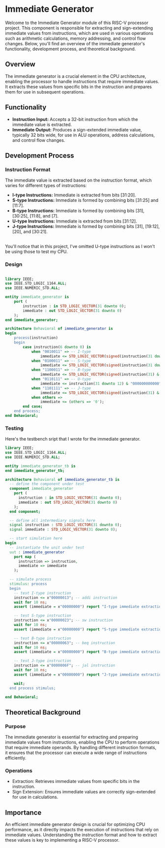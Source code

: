 # Immediate Generator

Welcome to the Immediate Generator module of this RISC-V processor project. This component is responsible for extracting and sign-extending immediate values from instructions, which are used in various operations such as arithmetic calculations, memory addressing, and control flow changes. Below, you'll find an overview of the immediate generator's functionality, development process, and theoretical background.

## Overview
The immediate generator is a crucial element in the CPU architecture, enabling the processor to handle instructions that require immediate values. It extracts these values from specific bits in the instruction and prepares them for use in subsequent operations.

## Functionality
- **Instruction Input:** Accepts a 32-bit instruction from which the immediate value is extracted.
- **Immediate Output:** Produces a sign-extended immediate value, typically 32 bits wide, for use in ALU operations, address calculations, and control flow changes.

## Development Process

### Instruction Format
The immediate value is extracted based on the instruction format, which varies for different types of instructions:

- **I-type Instructions:** Immediate is extracted from bits [31:20].
- **S-type Instructions:** Immediate is formed by combining bits [31:25] and [11:7].
- **B-type Instructions:** Immediate is formed by combining bits [31], [30:25], [11:8], and [7].
- **U-type Instructions:** Immediate is extracted from bits [31:12].
- **J-type Instructions:** Immediate is formed by combining bits [31], [19:12], [20], and [30:21].
</br>
You'll notice that in this project, I've omitted U-type instructions as I won't be using those to test my CPU.

### Design
<div style="max-width: 800px; overflow-x: auto;">
    
```VHDL
library IEEE;
use IEEE.STD_LOGIC_1164.ALL;
use IEEE.NUMERIC_STD.ALL;

entity immediate_generator is
    port (
        instruction : in STD_LOGIC_VECTOR(31 downto 0);
        immediate : out STD_LOGIC_VECTOR(31 downto 0)
    );
end immediate_generator;

architecture Behavioral of immediate_generator is
begin
    process(instruction)
    begin
        case instruction(6 downto 0) is
            when "0010011" => -- I-type
                immediate <= STD_LOGIC_VECTOR(signed(instruction(31 downto 20)));
            when "0100011" => -- S-type
                immediate <= STD_LOGIC_VECTOR(signed(instruction(31 downto 25) & instruction(11 downto 7)));
            when "1100011" => -- B-type
                immediate <= STD_LOGIC_VECTOR(signed(instruction(31) & instruction(7) & instruction(30 downto 25) & instruction(11 downto 8) & "0"));
            when "0110111" => -- U-type
                immediate <= instruction(31 downto 12) & "000000000000";
            when "1101111" => -- J-type
                immediate <= STD_LOGIC_VECTOR(signed(instruction(31) & instruction(19 downto 12) & instruction(20) & instruction(30 downto 21) & "00"));
            when others =>
                immediate <= (others => '0');
        end case;
    end process;
end Behavioral;
```

### Testing

Here's the testbench sript that I wrote for the immediate generator.

```VHDL
library IEEE;
use IEEE.STD_LOGIC_1164.ALL;
use IEEE.NUMERIC_STD.ALL;

entity immediate_generator_tb is
end immediate_generator_tb;

architecture Behavioral of immediate_generator_tb is
  -- define the component under test
  component immediate_generator
    port (
      instruction : in STD_LOGIC_VECTOR(31 downto 0);
      immediate : out STD_LOGIC_VECTOR(31 downto 0)
    );
  end component;

  -- define all intermediary signals here
  signal instruction : STD_LOGIC_VECTOR(31 downto 0);
  signal immediate : STD_LOGIC_VECTOR(31 downto 0);

  -- start simulation here
begin
  -- instantiate the unit under test
  uut : immediate_generator
    port map (
      instruction => instruction,
      immediate => immediate
    );

  -- simulate process
  stimulus: process
  begin
    -- test I-type instruction
    instruction <= x"00000013"; -- addi instruction
    wait for 10 ns;
    assert (immediate = x"00000000") report "I-type immediate extraction failed" severity error;

    -- test S-type instruction
    instruction <= x"00000023"; -- sw instruction
    wait for 10 ns;
    assert (immediate = x"00000000") report "S-type immediate extraction failed" severity error;

    -- test B-type instruction
    instruction <= x"00000063"; -- beq instruction
    wait for 10 ns;
    assert (immediate = x"00000000") report "B-type immediate extraction failed" severity error;

    -- test J-type instruction
    instruction <= x"0000006F"; -- jal instruction
    wait for 10 ns;
    assert (immediate = x"00000000") report "J-type immediate extraction failed" severity error;

    wait;
  end process stimulus;

end Behavioral;
```

## Theoretical Background

### Purpose
The immediate generator is essential for extracting and preparing immediate values from instructions, enabling the CPU to perform operations that require immediate operands. By handling different instruction formats, it ensures that the processor can execute a wide range of instructions efficiently.

### Operations
- Extraction: Retrieves immediate values from specific bits in the instruction.
- Sign Extension: Ensures immediate values are correctly sign-extended for use in calculations.

## Importance
An efficient immediate generator design is crucial for optimizing CPU performance, as it directly impacts the execution of instructions that rely on immediate values. Understanding the instruction format and how to extract these values is key to implementing a RISC-V processor.
